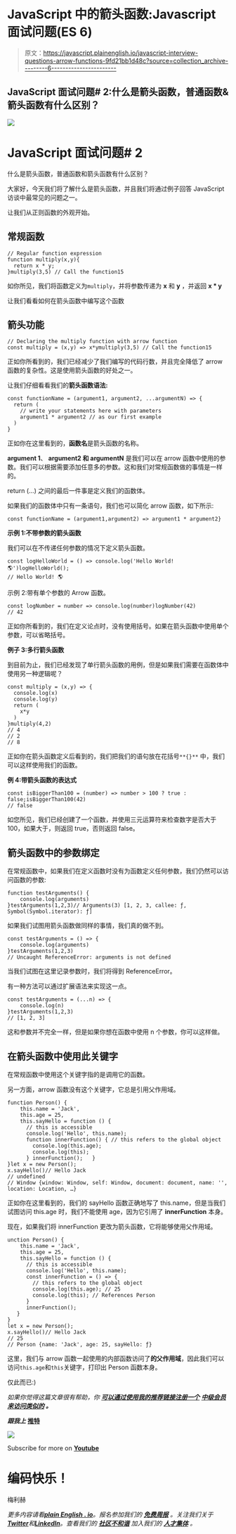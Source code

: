 # JavaScript 中的箭头函数:Javascript 面试问题(ES 6)

> 原文：<https://javascript.plainenglish.io/javascript-interview-questions-arrow-functions-9fd21bb1d48c?source=collection_archive---------6----------------------->

## JavaScript 面试问题# 2:什么是箭头函数，普通函数&箭头函数有什么区别？

![](img/caae80eec8ae09c10dc2878e2bd3eaa6.png)

# JavaScript 面试问题# 2

什么是箭头函数，普通函数和箭头函数有什么区别？

大家好，今天我们将了解什么是箭头函数，并且我们将通过例子回答 JavaScript 访谈中最常见的问题之一。

让我们从正则函数的外观开始。

## 常规函数

```
// Regular function expression
function multiply(x,y){
  return x * y;
}multiply(3,5) // Call the function15
```

如你所见，我们将函数定义为`multiply`，并将参数传递为 **x** 和 **y** ，并返回 **x * y**

让我们看看如何在箭头函数中编写这个函数

## 箭头功能

```
// Declaring the multiply function with arrow function
const multiply = (x,y) => x*ymultiply(3,5) // Call the function15
```

正如你所看到的，我们已经减少了我们编写的代码行数，并且完全降低了 arrow 函数的复杂性。这是使用箭头函数的好处之一。

让我们仔细看看我们的**箭头函数语法:**

```
const functionName = (argument1, argument2, ...argumentN) => {
  return (
    // write your statements here with parameters
    argument1 * argument2 // as our first example
  )
}
```

正如你在这里看到的，**函数名**是箭头函数的名称。

**argument 1**、 **argument2 和 argumentN** 是我们可以在 arrow 函数中使用的参数。我们可以根据需要添加任意多的参数。这和我们对常规函数做的事情是一样的。

return (…) 之间的最后一件事是定义我们的函数体。

如果我们的函数体中只有一条语句，我们也可以简化 arrow 函数，如下所示:

```
const functionName = (argument1,argument2) => argument1 * argument2}
```

**示例 1:不带参数的箭头函数**

我们可以在不传递任何参数的情况下定义箭头函数。

```
const logHelloWorld = () => console.log('Hello World! 🌎')logHelloWorld();
// Hello World! 🌎
```

示例 2:带有单个参数的 Arrow 函数。

```
const logNumber = number => console.log(number)logNumber(42)
// 42
```

正如你所看到的，我们在定义论点时，没有使用括号。如果在箭头函数中使用单个参数，可以省略括号。

**例子 3:多行箭头函数**

到目前为止，我们已经发现了单行箭头函数的用例，但是如果我们需要在函数体中使用另一种逻辑呢？

```
const multiply = (x,y) => {
  console.log(x)
  console.log(y)
  return (
    x*y
  )
}multiply(4,2)
// 4
// 2
// 8
```

正如你在箭头函数定义后看到的，我们把我们的语句放在花括号`**{}**` 中，我们可以这样使用我们的函数。

**例 4:带箭头函数的表达式**

```
const isBiggerThan100 = (number) => number > 100 ? true : false;isBiggerThan100(42) 
// false
```

如您所见，我们已经创建了一个函数，并使用三元运算符来检查数字是否大于 100，如果大于，则返回 true，否则返回 false。

## 箭头函数中的参数绑定

在常规函数中，如果我们在定义函数时没有为函数定义任何参数，我们仍然可以访问函数的参数:

```
function testArguments() {
    console.log(arguments)
}testArguments(1,2,3)// Arguments(3) [1, 2, 3, callee: ƒ, Symbol(Symbol.iterator): ƒ]
```

如果我们试图用箭头函数做同样的事情，我们真的做不到。

```
const testArguments = () => {
    console.log(arguments)
}testArguments(1,2,3)
// Uncaught ReferenceError: arguments is not defined
```

当我们试图在这里记录参数时，我们将得到 ReferenceError。

有一种方法可以通过扩展语法来实现这一点。

```
const testArguments = (...n) => {
    console.log(n)
}testArguments(1,2,3)
// [1, 2, 3]
```

这和参数并不完全一样，但是如果你想在函数中使用 n 个参数，你可以这样做。

## 在箭头函数中使用此关键字

在常规函数中使用这个关键字指的是调用它的函数。

另一方面，arrow 函数没有这个关键字，它总是引用父作用域。

```
function Person() {
    this.name = 'Jack',
    this.age = 25,
    this.sayHello = function () {
      // this is accessible
      console.log('Hello', this.name);
      function innerFunction() { // this refers to the global object
        console.log(this.age);
        console.log(this);
      } innerFunction();   }
}let x = new Person();
x.sayHello()// Hello Jack
// undefined
// Window {window: Window, self: Window, document: document, name: '', location: Location, …}
```

正如你在这里看到的，我们的 sayHello 函数正确地写了 this.name，但是当我们试图访问 this.age 时，我们不能使用 age，因为它引用了 **innerFunction** 本身。

现在，如果我们将 innerFunction 更改为箭头函数，它将能够使用父作用域。

```
unction Person() {
    this.name = 'Jack',
    this.age = 25,
    this.sayHello = function () {
      // this is accessible
      console.log('Hello', this.name);
      const innerFunction = () => {
        // this refers to the global object
        console.log(this.age); // 25
        console.log(this); // References Person 
      }
      innerFunction(); 
   }
}
let x = new Person();
x.sayHello()// Hello Jack
// 25
// Person {name: 'Jack', age: 25, sayHello: ƒ}
```

这里，我们与 arrow 函数一起使用的内部函数访问了**的父作用域**，因此我们可以访问`this.age`和`this`关键字，打印出 Person 函数本身。

仅此而已:)

*如果你觉得这篇文章很有帮助，你* [***可以通过使用我的推荐链接注册一个***](https://medium.com/@melihyumak) **[***中级会员来访问类似的***](https://melihyumak.medium.com/membership) *。***

***跟我上*** [**推特**](https://twitter.com/hadnazzar)

[![](img/c012fae801a3ab846a63dc560d09ff17.png)](https://www.youtube.com/c/TechnologyandSoftware)

Subscribe for more on [**Youtube**](https://www.youtube.com/c/TechnologyandSoftware?sub_confirmation=1)

# 编码快乐！

梅利赫

*更多内容请看*[***plain English . io***](https://plainenglish.io/)*。报名参加我们的* [***免费周报***](http://newsletter.plainenglish.io/) *。关注我们关于*[***Twitter***](https://twitter.com/inPlainEngHQ)*和*[***LinkedIn***](https://www.linkedin.com/company/inplainenglish/)*。查看我们的* [***社区不和谐***](https://discord.gg/GtDtUAvyhW) *加入我们的* [***人才集体***](https://inplainenglish.pallet.com/talent/welcome) *。*